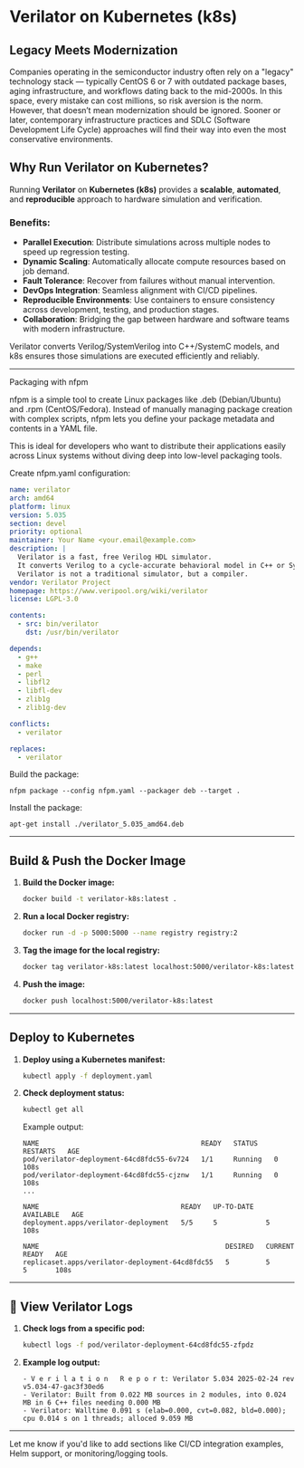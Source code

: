 # Verilator on Kubernetes (k8s)

## Legacy Meets Modernization

Companies operating in the semiconductor industry often rely on a "legacy" technology stack — typically CentOS 6 or 7 with outdated package bases, aging infrastructure, and workflows dating back to the mid-2000s. In this space, every mistake can cost millions, so risk aversion is the norm. However, that doesn’t mean modernization should be ignored. Sooner or later, contemporary infrastructure practices and SDLC (Software Development Life Cycle) approaches will find their way into even the most conservative environments.

## Why Run Verilator on Kubernetes?

Running **Verilator** on **Kubernetes (k8s)** provides a **scalable**, **automated**, and **reproducible** approach to hardware simulation and verification.

### Benefits:
- **Parallel Execution**: Distribute simulations across multiple nodes to speed up regression testing.
- **Dynamic Scaling**: Automatically allocate compute resources based on job demand.
- **Fault Tolerance**: Recover from failures without manual intervention.
- **DevOps Integration**: Seamless alignment with CI/CD pipelines.
- **Reproducible Environments**: Use containers to ensure consistency across development, testing, and production stages.
- **Collaboration**: Bridging the gap between hardware and software teams with modern infrastructure.

Verilator converts Verilog/SystemVerilog into C++/SystemC models, and k8s ensures those simulations are executed efficiently and reliably.

---

Packaging with nfpm

nfpm is a simple tool to create Linux packages like .deb (Debian/Ubuntu) and .rpm (CentOS/Fedora). Instead of manually managing package creation with complex scripts, nfpm lets you define your package metadata and contents in a YAML file.

This is ideal for developers who want to distribute their applications easily across Linux systems without diving deep into low-level packaging tools.

Create nfpm.yaml configuration:
```yaml
name: verilator
arch: amd64
platform: linux
version: 5.035
section: devel
priority: optional
maintainer: Your Name <your.email@example.com>
description: |
  Verilator is a fast, free Verilog HDL simulator.
  It converts Verilog to a cycle-accurate behavioral model in C++ or SystemC.
  Verilator is not a traditional simulator, but a compiler.
vendor: Verilator Project
homepage: https://www.veripool.org/wiki/verilator
license: LGPL-3.0

contents:
  - src: bin/verilator
    dst: /usr/bin/verilator

depends:
  - g++
  - make
  - perl
  - libfl2
  - libfl-dev
  - zlib1g
  - zlib1g-dev

conflicts:
  - verilator

replaces:
  - verilator
```

Build the package:
```
nfpm package --config nfpm.yaml --packager deb --target .
```

Install the package:
```
apt-get install ./verilator_5.035_amd64.deb
```

---

## Build & Push the Docker Image

1. **Build the Docker image:**
   ```bash
   docker build -t verilator-k8s:latest .
   ```

2. **Run a local Docker registry:**
   ```bash
   docker run -d -p 5000:5000 --name registry registry:2
   ```

3. **Tag the image for the local registry:**
   ```bash
   docker tag verilator-k8s:latest localhost:5000/verilator-k8s:latest
   ```

4. **Push the image:**
   ```bash
   docker push localhost:5000/verilator-k8s:latest
   ```

---

## Deploy to Kubernetes

1. **Deploy using a Kubernetes manifest:**
   ```bash
   kubectl apply -f deployment.yaml
   ```

2. **Check deployment status:**
   ```bash
   kubectl get all
   ```

   Example output:
   ```
   NAME                                        READY   STATUS    RESTARTS   AGE
   pod/verilator-deployment-64cd8fdc55-6v724   1/1     Running   0          108s
   pod/verilator-deployment-64cd8fdc55-cjznw   1/1     Running   0          108s
   ...

   NAME                                   READY   UP-TO-DATE   AVAILABLE   AGE
   deployment.apps/verilator-deployment   5/5     5            5           108s

   NAME                                              DESIRED   CURRENT   READY   AGE
   replicaset.apps/verilator-deployment-64cd8fdc55   5         5         5       108s
   ```

---

## 📄 View Verilator Logs

1. **Check logs from a specific pod:**
   ```bash
   kubectl logs -f pod/verilator-deployment-64cd8fdc55-zfpdz
   ```

2. **Example log output:**
   ```
   - V e r i l a t i o n   R e p o r t: Verilator 5.034 2025-02-24 rev v5.034-47-gac3f30ed6
   - Verilator: Built from 0.022 MB sources in 2 modules, into 0.024 MB in 6 C++ files needing 0.000 MB
   - Verilator: Walltime 0.091 s (elab=0.000, cvt=0.082, bld=0.000); cpu 0.014 s on 1 threads; alloced 9.059 MB
   ```

---

Let me know if you'd like to add sections like CI/CD integration examples, Helm support, or monitoring/logging tools.
